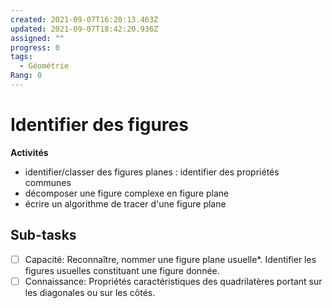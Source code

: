 ```yaml
---
created: 2021-09-07T16:20:13.463Z
updated: 2021-09-07T18:42:20.936Z
assigned: ""
progress: 0
tags:
  - Géométrie
Rang: 0
---
```


# Identifier des figures

**Activités**

- identifier/classer des figures planes : identifier des propriétés communes
 - décomposer une figure complexe en figure plane
 - écrire un algorithme de tracer d'une figure plane

## Sub-tasks

- [ ] Capacité: Reconnaître, nommer une figure plane usuelle*. Identifier les figures usuelles constituant une figure donnée.
- [ ] Connaissance: Propriétés caractéristiques des quadrilatères portant sur les diagonales ou sur les côtés.
